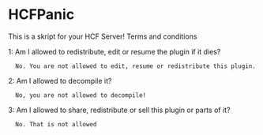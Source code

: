 # HCFPanic
This is a skript for your HCF Server!
Terms and conditions
  
  1:  Am I allowed to redistribute, edit or resume the plugin if it dies?
  
      No. You are not allowed to edit, resume or redistribute this plugin.
  
  2:  Am I allowed to decompile it?

      No, you are not allowed to decompile!
  
  3:  Am I allowed to share, redistribute or sell this plugin or parts of it?
   
      No. That is not allowed
